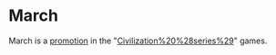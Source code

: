 # March

March is a [promotion](promotion) in the "[Civilization%20%28series%29](Civilization)" games.